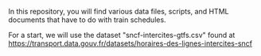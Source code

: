 In this repository, you will find various data files, scripts, and HTML documents that have to do with train schedules.

For a start, we will use the dataset "sncf-intercites-gtfs.csv" found at https://transport.data.gouv.fr/datasets/horaires-des-lignes-intercites-sncf

